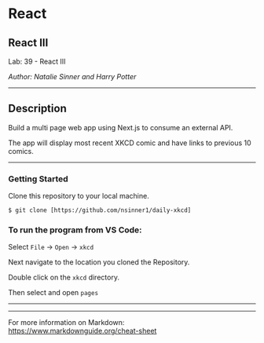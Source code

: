 # React

## React III

Lab: 39 - React III

*Author: Natalie Sinner and Harry Potter*

----

## Description
Build a multi page web app using Next.js to consume an external API.

The app will display most recent XKCD comic and have links to previous 10 comics.

---

### Getting Started
Clone this repository to your local machine.

```
$ git clone [https://github.com/nsinner1/daily-xkcd]
```

### To run the program from VS Code:
Select ```File``` -> ```Open``` -> ```xkcd```

Next navigate to the location you cloned the Repository.

Double click on the ```xkcd``` directory.

Then select and open ```pages```

---


------------------------------
For more information on Markdown: https://www.markdownguide.org/cheat-sheet
